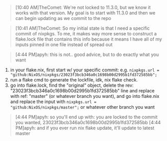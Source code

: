 > [10:40 AM]TheComet: We're not locked to 11.3.0, but we know it works with that version. My goal is to start with 11.3.0 and then we can begin updating as we commit to the repo

> [10:41 AM]TheComet: So my initial state is that I need a specific commit of nixpkgs. To me, it makes way more sense to construct a flake.lock file that contains this info because it means I have all of my inputs pinned in one file instead of spread out

> [4:44 PM]apyh: this is not.. good advice, but to do exactly what you want

1. in your flake.nix, first start w/ your specific commit: e.g. `nixpkgs.url = "github:NixOS/nixpkgs/23023f3bcb346a0c1698b00d2995b1fd372585bb";`
2. run a flake cmd to generate the lockfile, idk, nix flake check.
3. go into flake.lock, find the "original" object, delete the rev: "23023f3bcb346a0c1698b00d2995b1fd372585bb" line and replace with ref: "master" (or whatever branch you want), and go into flake.nix and replace the input with `nixpkgs.url = "github:NixOS/nixpkgs/master";` or whatever other branch you want

> [4:44 PM]apyh: so you'll end up with: you are locked to the commit you wanted, 23023f3bcb346a0c1698b00d2995b1fd372585bb
> [4:44 PM]apyh: and if you ever run nix flake update, it'll update to latest master

